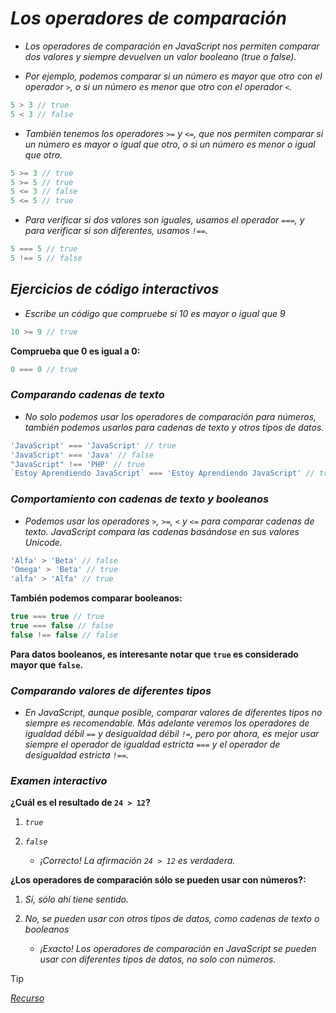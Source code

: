 <!-- Autor: Daniel Benjamin Perez Morales -->
<!-- GitHub: https://github.com/DanielPerezMoralesDev13 -->
<!-- Correo electrónico: danielperezdev@proton.me -->

# ***Los operadores de comparación***

- *Los operadores de comparación en JavaScript nos permiten comparar dos valores y siempre devuelven un valor booleano (true o false).*

- *Por ejemplo, podemos comparar si un número es mayor que otro con el operador `>`, o si un número es menor que otro con el operador `<`.*

```javascript
5 > 3 // true
5 < 3 // false
```

- *También tenemos los operadores `>=` y `<=`, que nos permiten comparar si un número es mayor o igual que otro, o si un número es menor o igual que otro.*

```javascript
5 >= 3 // true
5 >= 5 // true
5 <= 3 // false
5 <= 5 // true
```

- *Para verificar si dos valores son iguales, usamos el operador `===`, y para verificar si son diferentes, usamos `!==`.*

```javascript
5 === 5 // true
5 !== 5 // false
```

## ***Ejercicios de código interactivos***

- *Escribe un código que compruebe si 10 es mayor o igual que 9*

```javascript
10 >= 9 // true
```

**Comprueba que 0 es igual a 0:**

```javascript
0 === 0 // true
```

### ***Comparando cadenas de texto***

- *No solo podemos usar los operadores de comparación para números, también podemos usarlos para cadenas de texto y otros tipos de datos.*

```javascript
'JavaScript' === 'JavaScript' // true
'JavaScript' === 'Java' // false
"JavaScript" !== 'PHP' // true
`Estoy Aprendiendo JavaScript` === 'Estoy Aprendiendo JavaScript' // true
```

### ***Comportamiento con cadenas de texto y booleanos***

- *Podemos usar los operadores `>`, `>=`, `<` y `<=` para comparar cadenas de texto. JavaScript compara las cadenas basándose en sus valores Unicode.*

```javascript
'Alfa' > 'Beta' // false
'Omega' > 'Beta' // true
'alfa' > 'Alfa' // true
```

**También podemos comparar booleanos:**

```javascript
true === true // true
true === false // false
false !== false // false
```

**Para datos booleanos, es interesante notar que `true` es considerado mayor que `false`.**

### ***Comparando valores de diferentes tipos***

- *En JavaScript, aunque posible, comparar valores de diferentes tipos no siempre es recomendable. Más adelante veremos los operadores de igualdad débil `==` y desigualdad débil `!=`, pero por ahora, es mejor usar siempre el operador de igualdad estricta `===` y el operador de desigualdad estricta `!==`.*

### ***Examen interactivo***

**¿Cuál es el resultado de `24 > 12`?**

1. *`true`*
2. *`false`*

    - *¡Correcto! La afirmación `24 > 12` es verdadera.*

**¿Los operadores de comparación sólo se pueden usar con números?:**

1. *Sí, sólo ahí tiene sentido.*
2. *No, se pueden usar con otros tipos de datos, como cadenas de texto o booleanos*

    - *¡Exacto! Los operadores de comparación en JavaScript se pueden usar con diferentes tipos de datos, no solo con números.*

> [!TIP]
> *[Recurso](https://www.aprendejavascript.dev/clase/introduccion/operadores-de-comparacion "https://www.aprendejavascript.dev/clase/introduccion/operadores-de-comparacion")*

